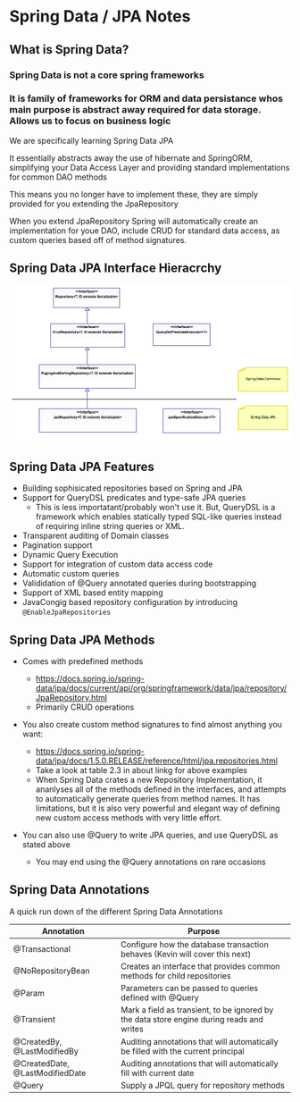 # Spring Data / JPA Notes

## What is Spring Data?

### Spring Data is not a core spring frameworks

### It is family of frameworks for ORM and data persistance whos main purpose is abstract away required for data storage. Allows us to focus on business logic

We are specifically learning Spring Data JPA

It essentially abstracts away the use of hibernate and SpringORM, simplifying your Data Access Layer and providing standard implementations for common DAO methods

This means you no longer have to implement these, they are simply provided for you extending the JpaRepository

When you extend JpaRepository Spring will automatically create an implementation for youe DAO, include CRUD for standard data access, as custom queries based off of method signatures.

## Spring Data JPA Interface Hieracrchy

![JPA Repository](springdatajrepositories.png)

## Spring Data JPA Features

-   Building sophisicated repositories based on Spring and JPA
-   Support for QueryDSL predicates and type-safe JPA queries
    -   This is less importatant/probably won't use it. But, QueryDSL is a framework which enables statically typed SQL-like queries instead of requiring inline string queries or XML.
-   Transparent auditing of Domain classes
-   Pagination support
-   Dynamic Query Execution
-   Support for integration of custom data access code
-   Automatic custom queries
-   Valididation of @Query annotated queries during bootstrapping
-   Support of XML based entity mapping
-   JavaCongig based repository configuration by introducing `@EnableJpaRepositories`

## Spring Data JPA Methods

-   Comes with predefined methods

    -   https://docs.spring.io/spring-data/jpa/docs/current/api/org/springframework/data/jpa/repository/JpaRepository.html
    -   Primarily CRUD operations

-   You also create custom method signatures to find almost anything you want:

    -   https://docs.spring.io/spring-data/jpa/docs/1.5.0.RELEASE/reference/html/jpa.repositories.html
    -   Take a look at table 2.3 in about linkg for above examples
    -   When Spring Data crates a new Repository Implementation, it ananlyses all of the methods defined in the interfaces, and attempts to automatically generate queries from method names. It has limitations, but it is also very powerful and elegant way of defining new custom access methods with very little effort.

-   You can also use @Query to write JPA queries, and use QueryDSL as stated above
    -   You may end using the @Query annotations on rare occasions

## Spring Data Annotations

A quick run down of the different Spring Data Annotations

| Annotation                      | Purpose                                                                                   |
| ------------------------------- | ----------------------------------------------------------------------------------------- |
| @Transactional                  | Configure how the database transaction behaves (Kevin will cover this next)               |
| @NoRepositoryBean               | Creates an interface that provides common methods for child repositories                  |
| @Param                          | Parameters can be passed to queries defined with @Query                                   |
| @Transient                      | Mark a field as transient, to be ignored by the data store engine during reads and writes |
| @CreatedBy, @LastModifiedBy     | Auditing annotations that will automatically be filled with the current principal         |
| @CreatedDate, @LastModifiedDate | Auditing annotations that will automatically fill with current date                       |
| @Query                          | Supply a JPQL query for repository methods                                                |
